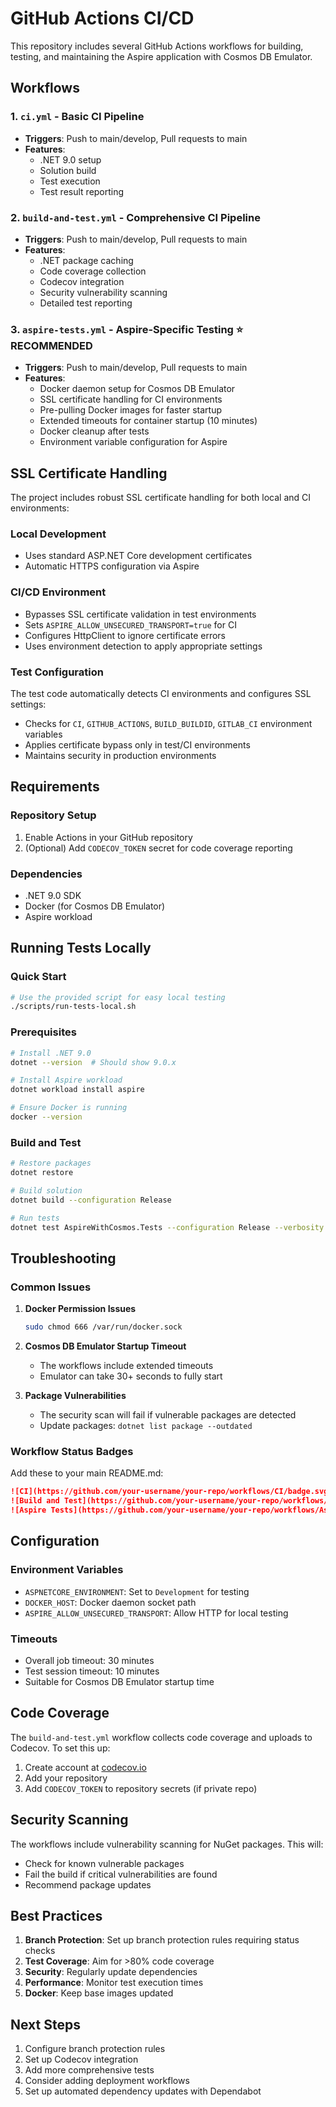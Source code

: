# GitHub Actions CI/CD

This repository includes several GitHub Actions workflows for building, testing, and maintaining the Aspire application with Cosmos DB Emulator.

## Workflows

### 1. `ci.yml` - Basic CI Pipeline
- **Triggers**: Push to main/develop, Pull requests to main
- **Features**:
  - .NET 9.0 setup
  - Solution build
  - Test execution
  - Test result reporting

### 2. `build-and-test.yml` - Comprehensive CI Pipeline
- **Triggers**: Push to main/develop, Pull requests to main
- **Features**:
  - .NET package caching
  - Code coverage collection
  - Codecov integration
  - Security vulnerability scanning
  - Detailed test reporting

### 3. `aspire-tests.yml` - Aspire-Specific Testing ⭐ **RECOMMENDED**
- **Triggers**: Push to main/develop, Pull requests to main
- **Features**:
  - Docker daemon setup for Cosmos DB Emulator
  - SSL certificate handling for CI environments
  - Pre-pulling Docker images for faster startup
  - Extended timeouts for container startup (10 minutes)
  - Docker cleanup after tests
  - Environment variable configuration for Aspire

## SSL Certificate Handling

The project includes robust SSL certificate handling for both local and CI environments:

### Local Development
- Uses standard ASP.NET Core development certificates
- Automatic HTTPS configuration via Aspire

### CI/CD Environment
- Bypasses SSL certificate validation in test environments
- Sets `ASPIRE_ALLOW_UNSECURED_TRANSPORT=true` for CI
- Configures HttpClient to ignore certificate errors
- Uses environment detection to apply appropriate settings

### Test Configuration
The test code automatically detects CI environments and configures SSL settings:
- Checks for `CI`, `GITHUB_ACTIONS`, `BUILD_BUILDID`, `GITLAB_CI` environment variables
- Applies certificate bypass only in test/CI environments
- Maintains security in production environments

## Requirements

### Repository Setup
1. Enable Actions in your GitHub repository
2. (Optional) Add `CODECOV_TOKEN` secret for code coverage reporting

### Dependencies
- .NET 9.0 SDK
- Docker (for Cosmos DB Emulator)
- Aspire workload

## Running Tests Locally

### Quick Start
```bash
# Use the provided script for easy local testing
./scripts/run-tests-local.sh
```

### Prerequisites
```bash
# Install .NET 9.0
dotnet --version  # Should show 9.0.x

# Install Aspire workload
dotnet workload install aspire

# Ensure Docker is running
docker --version
```

### Build and Test
```bash
# Restore packages
dotnet restore

# Build solution
dotnet build --configuration Release

# Run tests
dotnet test AspireWithCosmos.Tests --configuration Release --verbosity normal
```

## Troubleshooting

### Common Issues

1. **Docker Permission Issues**
   ```bash
   sudo chmod 666 /var/run/docker.sock
   ```

2. **Cosmos DB Emulator Startup Timeout**
   - The workflows include extended timeouts
   - Emulator can take 30+ seconds to fully start

3. **Package Vulnerabilities**
   - The security scan will fail if vulnerable packages are detected
   - Update packages: `dotnet list package --outdated`

### Workflow Status Badges

Add these to your main README.md:

```markdown
![CI](https://github.com/your-username/your-repo/workflows/CI/badge.svg)
![Build and Test](https://github.com/your-username/your-repo/workflows/Build%20and%20Test/badge.svg)
![Aspire Tests](https://github.com/your-username/your-repo/workflows/Aspire%20Tests/badge.svg)
```

## Configuration

### Environment Variables
- `ASPNETCORE_ENVIRONMENT`: Set to `Development` for testing
- `DOCKER_HOST`: Docker daemon socket path
- `ASPIRE_ALLOW_UNSECURED_TRANSPORT`: Allow HTTP for local testing

### Timeouts
- Overall job timeout: 30 minutes
- Test session timeout: 10 minutes
- Suitable for Cosmos DB Emulator startup time

## Code Coverage

The `build-and-test.yml` workflow collects code coverage and uploads to Codecov. To set this up:

1. Create account at [codecov.io](https://codecov.io)
2. Add your repository
3. Add `CODECOV_TOKEN` to repository secrets (if private repo)

## Security Scanning

The workflows include vulnerability scanning for NuGet packages. This will:
- Check for known vulnerable packages
- Fail the build if critical vulnerabilities are found
- Recommend package updates

## Best Practices

1. **Branch Protection**: Set up branch protection rules requiring status checks
2. **Test Coverage**: Aim for >80% code coverage
3. **Security**: Regularly update dependencies
4. **Performance**: Monitor test execution times
5. **Docker**: Keep base images updated

## Next Steps

1. Configure branch protection rules
2. Set up Codecov integration
3. Add more comprehensive tests
4. Consider adding deployment workflows
5. Set up automated dependency updates with Dependabot
